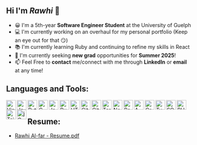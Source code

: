 ## Hi I'm ***Rawhi*** 👋
* 😀 I'm a 5th-year **Software Engineer Student** at the University of Guelph
* 💻 I'm currently working on an overhaul for my personal portfolio (Keep an eye out for that 😏)
* 📚 I'm currently learning Ruby and continuing to refine my skills in React
* 🤔 I'm currently seeking **new grad** opportunities for **Summer 2025**!
* 📫 Feel Free to **contact** me/connect with me through **LinkedIn** or **email** at any time!

## Languages and Tools:
<link rel="stylesheet" href="devicon.min.css">




<link rel="stylesheet" href="https://cdn.jsdelivr.net/gh/devicons/devicon@latest/devicon.min.css">

<!-- Visual Studio Code Icon -->
<img align="left" alt="Visual Studio Code" width="26px" src="https://cdn.jsdelivr.net/gh/devicons/devicon/icons/vscode/vscode-original.svg" />
<!-- JavaScript Icon -->
<img align="left" alt="JavaScript" width="26px" src="https://cdn.jsdelivr.net/gh/devicons/devicon/icons/javascript/javascript-original.svg" />
<!-- Python Icon -->
<img align="left" alt="Python" width="26px" src="https://cdn.jsdelivr.net/gh/devicons/devicon/icons/python/python-original.svg" />
<!-- C Icon -->
<img align="left" alt="C" width="26px" src="https://cdn.jsdelivr.net/gh/devicons/devicon/icons/c/c-original.svg" />
<!-- Java Icon -->
<img align="left" alt="Java" width="26px" src="https://cdn.jsdelivr.net/gh/devicons/devicon/icons/java/java-original.svg" />
<!-- Ruby Icon -->
<img align="left" alt="Ruby" width="26px" src="https://cdn.jsdelivr.net/gh/devicons/devicon/icons/ruby/ruby-original.svg" />
<!-- HTML5 Icon -->
<img align="left" alt="HTML5" width="26px" src="https://cdn.jsdelivr.net/gh/devicons/devicon/icons/html5/html5-original.svg" />
<!-- Git Icon -->
<img align="left" alt="Git" width="26px" src="https://cdn.jsdelivr.net/gh/devicons/devicon/icons/git/git-original.svg" />
<!-- GitHub Icon -->
<img align="left" alt="GitHub" width="26px" src="https://cdn.jsdelivr.net/gh/devicons/devicon/icons/github/github-original.svg" />
<!-- Terminal Icon -->
<img align="left" alt="Terminal" width="26px" src="https://cdn.jsdelivr.net/gh/devicons/devicon/icons/bash/bash-original.svg" />

<!-- Node.js Icon -->
<img align="left" alt="Node.js" width="26px" src="https://cdn.jsdelivr.net/gh/devicons/devicon/icons/nodejs/nodejs-original.svg" />
<!-- React.js Icon -->
<img align="left" alt="React.js" width="26px" src="https://cdn.jsdelivr.net/gh/devicons/devicon/icons/react/react-original.svg" />
<!-- AWS Icon -->
<img align="left" alt="AWS" width="26px" src="https://cdn.jsdelivr.net/gh/devicons/devicon/icons/amazonwebservices/amazonwebservices-original-wordmark.svg" />
<!-- GraphQL Icon -->
<img align="left" alt="GraphQL" width="26px" src="https://cdn.jsdelivr.net/gh/devicons/devicon/icons/graphql/graphql-plain.svg" />
<!-- TypeScript Icon -->
<img align="left" alt="TypeScript" width="26px" src="https://cdn.jsdelivr.net/gh/devicons/devicon/icons/typescript/typescript-original.svg" />
<!-- SQL Icon -->
<img align="left" alt="SQL" width="26px" src="https://cdn.jsdelivr.net/gh/devicons/devicon/icons/mysql/mysql-original.svg" />
<!-- PHP Icon -->
<img align="left" alt="PHP" width="26px" src="https://cdn.jsdelivr.net/gh/devicons/devicon/icons/php/php-original.svg" />
<!-- Tailwind CSS Icon -->
<img align="left" alt="Tailwind CSS" width="26px" src="https://cdn.jsdelivr.net/gh/devicons/devicon/icons/tailwindcss/tailwindcss-original.svg" />
<!-- jQuery Icon -->
<img align="left" alt="jQuery" width="26px" src="https://cdn.jsdelivr.net/gh/devicons/devicon/icons/jquery/jquery-original.svg" />


<div > &nbsp; </div>

## Resume:
* [Rawhi Al-far - Resume.pdf](https://github.com/rawhialfar/rawhialfar/blob/4878c73aee3cb5fe4f02a73cdc7f1b06e77e08fe/Rawhi%20Al-far%20-%20Resume.pdf)
